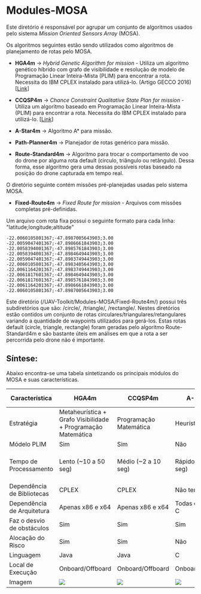 # Modules-MOSA

Este diretório é responsável por agrupar um conjunto de algoritmos usados pelo sistema *Mission Oriented Sensors Array* (MOSA). 

Os algoritmos seguintes estão sendo utilizados como algoritmos de planejamento de rotas pelo MOSA.

* **HGA4m** ->  *Hybrid Genetic Algorithm for mission* - Utiliza um algoritmo genético híbrido com grafo de visibilidade e resolução de modelo de Programação Linear Inteira-Mista (PLIM) para encontrar a rota. Necessita do IBM CPLEX instalado para utilizá-lo. (Artigo GECCO 2016) [[Link](https://dl.acm.org/citation.cfm?id=2908919)]

* **CCQSP4m** -> *Chance Constraint Qualitative State Plan for mission* - Utiliza um algoritmo baseado em Programação Linear Inteira-Mista (PLIM) para encontrar a rota. Necessita do IBM CPLEX instalado para utilizá-lo. [[Link](http://www.teses.usp.br/teses/disponiveis/55/55134/tde-05122017-083420/pt-br.php)] 

* **A-Star4m** -> Algoritmo A* para missão. 

* **Path-Planner4m** -> Planejador de rotas genérico para missão. 

* **Route-Standard4m** -> Algoritmo para trocar o comportamento de voo do drone por alguma rota default (circulo, triângulo ou retângulo). Dessa forma, esse algoritmo gera uma dessas possíveis rotas baseado na posição do drone capturada em tempo real. 

O diretório seguinte contém missões pré-planejadas usadas pelo sistema MOSA.

* **Fixed-Route4m** -> *Fixed Route for mission* - Arquivos com missões completas pré-definidas. 

Um arquivo com rota fixa possui o seguinte formato para cada linha: "latitude;longitude;altitude"

```
-22.0060105801367;-47.8987005643903;3.00
-22.0059047401367;-47.8986661843903;3.00
-22.0058394001367;-47.8985761843903;3.00
-22.0058394001367;-47.8984649443903;3.00
-22.0059047401367;-47.8983749443903;3.00
-22.0060105801367;-47.8983405643903;3.00
-22.0061164201367;-47.8983749443903;3.00
-22.0061817601367;-47.8984649443903;3.00
-22.0061817601367;-47.8985761843903;3.00
-22.0061164201367;-47.8986661843903;3.00
-22.0060105801367;-47.8987005643903;3.00
```

Este diretório (/UAV-Toolkit/Modules-MOSA/Fixed-Route4m/) possui três subdiretórios que são: /circle/, /triangle/, /rectangle/.
Nestes diretórios estão contidos um conjunto de rotas circulares/triangulares/retangulares variando a quantidade de waypoints utilizados para gerá-los.
Estas rotas default (circle, triangle, rectangle) foram geradas pelo algoritmo Route-Standard4m e são bastante úteis em análises em que a rota a ser percorrida pelo drone não é importante.

## Síntese: 

Abaixo encontra-se uma tabela sintetizando os principais módulos do MOSA e suas características.

| Característica                   | HGA4m                    | CCQSP4m                  | A-Star4m                 | Route-Standard4m         | Fixed-Route4m            |
|----------------------------------|--------------------------|--------------------------|--------------------------|--------------------------|--------------------------|
| Estratégia                       | Metaheurística + Grafo Visibilidade + Programação Matemática | Programação Matemática  | Heurística               | Determinística           | Não tem                  |
| Módelo PLIM                      | Sim                      | Sim                      | Não                      | Não                      | Não                      |
| Tempo de Processamento           | Lento (~10 a 50 seg)     | Médio (~2 a 10 seg)      | Rápido (~0.1 a 2 seg)    | Muito Rápido (<0.1 seg)  | Super Rápido (<0.001 seg)|
| Dependência de Bibliotecas       | CPLEX                    | CPLEX                    | Não tem                  | Não tem                  | Não tem                  |
| Dependência de Arquitetura       | Apenas x86 e x64         | Apenas x86 e x64         | Todas que rodam C        | Todas que rodam C        | Todas                    |
| Faz o desvio de obstáculos       | Sim                      | Sim                      | Sim                      | Não                      | Não                      |
| Alocação do Risco                | Sim                      | Sim                      | Não                      | Não                      | Não                      |
| Linguagem                        | Java                     | Java                     | C                        | C                        | N/A                      |
| Local de Execução                | Onboard/Offboard         | Onboard/Offboard         | Onboard/Offboard         | Onboard                  | Onboard                  |
| Imagem                           | ![](../Figures/hga.png)  | ![](../Figures/ccqsp.png)| ![](../Figures/astar.png)|![](../Figures/rstand.png)| ![](../Figures/fixed.png)|
